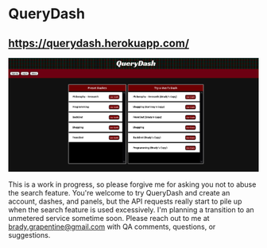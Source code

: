 # QueryDash

## https://querydash.herokuapp.com/

![](./ClientApp/src/images/Capture.PNG)

This is a work in progress, so please forgive me for asking you not
to abuse the search feature. You're welcome to try QueryDash and
create an account, dashes, and panels, but the API requests really
start to pile up when the search feature is used excessively. I'm
planning a transition to an unmetered service sometime soon. Please
reach out to me at brady.grapentine@gmail.com with QA comments,
questions, or suggestions.
